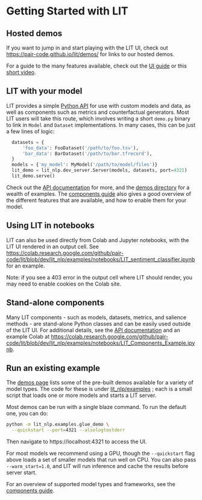 # Getting Started with LIT

<!--* freshness: { owner: 'lit-dev' reviewed: '2022-08-17' } *-->

<!-- [TOC] placeholder - DO NOT REMOVE -->

## Hosted demos

If you want to jump in and start playing with the LIT UI, check out
https://pair-code.github.io/lit/demos/ for links to our hosted demos.

For a guide to the many features available, check out the
[UI guide](./ui_guide.md) or this
[short video](https://www.youtube.com/watch?v=j0OfBWFUqIE).

## LIT with your model <!-- DO NOT REMOVE {#custom-demos} -->

LIT provides a simple [Python API](./api.md) for use with custom models and
data, as well as components such as metrics and counterfactual generators. Most
LIT users will take this route, which involves writing a short `demo.py` binary
to link in `Model` and `Dataset` implementations. In many cases, this can be
just a few lines of logic:

```python
  datasets = {
      'foo_data': FooDataset('/path/to/foo.tsv'),
      'bar_data': BarDataset('/path/to/bar.tfrecord'),
  }
  models = {'my_model': MyModel('/path/to/model/files')}
  lit_demo = lit_nlp.dev_server.Server(models, datasets, port=4321)
  lit_demo.serve()
```

Check out the [API documentation](./api.md#adding-models-and-data) for more, and
the [demos directory](./demos.md) for a wealth of examples. The
[components guide](./components.md) also gives a good overview of the different
features that are available, and how to enable them for your model.

## Using LIT in notebooks <!-- DO NOT REMOVE {#colab} -->

LIT can also be used directly from Colab and Jupyter notebooks, with the LIT UI
rendered in an output cell. See https://colab.research.google.com/github/pair-code/lit/blob/dev/lit_nlp/examples/notebooks/LIT_sentiment_classifier.ipynb for an example.

Note: if you see a 403 error in the output cell where LIT should render, you may
need to enable cookies on the Colab site.

## Stand-alone components <!-- DO NOT REMOVE {#standalone} -->

Many LIT components - such as models, datasets, metrics, and salience methods -
are stand-alone Python classes and can be easily used outside of the LIT UI. For
additional details, see the
[API documentation](./api.md#using-components-outside-lit) and an example Colab
at https://colab.research.google.com/github/pair-code/lit/blob/dev/lit_nlp/examples/notebooks/LIT_Components_Example.ipynb.

## Run an existing example <!-- DO NOT REMOVE {#running-lit} -->

The [demos page](./demos.md) lists some of the pre-built demos available for a
variety of model types. The code for these is under [lit_nlp/examples](../lit_nlp/examples)
;
each is a small script that loads one or more models and starts a LIT server.

Most demos can be run with a single blaze command. To run the default one, you
can do:

```sh
python -m lit_nlp.examples.glue_demo \
  --quickstart --port=4321 --alsologtostderr
```

Then navigate to https://localhost:4321 to access the UI.

For most models we recommend using a GPU, though the `--quickstart` flag above
loads a set of smaller models that run well on CPU. You can also pass
`--warm_start=1.0`, and LIT will run inference and cache the results before
server start.

For an overview of supported model types and frameworks, see the
[components guide](./components.md).
